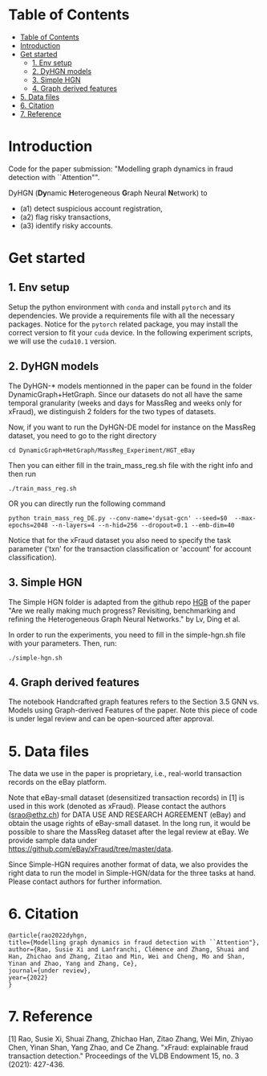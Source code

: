 # Table of Contents
- [Table of Contents](#table-of-contents)
- [Introduction](#introduction)
- [Get started](#get-started)
  - [1. Env setup](#1-env-setup)
  - [2. DyHGN models](#2-dyhgn-models)
  - [3. Simple HGN](#3-simple-hgn)
  - [4. Graph derived features](#4-graph-derived-features)
- [5. Data files](#5-data-files)
- [6. Citation](#6-citation)
- [7. Reference](#7-reference)


# Introduction
Code for the paper submission: "Modelling graph dynamics in fraud detection with ``Attention"".

DyHGN (**Dy**namic **H**eterogeneous **G**raph Neural **N**etwork) to 
- (a1) detect suspicious account registration, 
- (a2) flag risky transactions,  
- (a3) identify risky accounts.

# Get started
## 1. Env setup
Setup the python environment with `conda` and install `pytorch` and its dependencies. We provide a requirements file with all the necessary packages. Notice for the `pytorch` related package, you may install the correct version to fit your `cuda` device. In the following experiment scripts, we will use the `cuda10.1` version.

## 2. DyHGN models
The DyHGN-* models mentionned in the paper can be found in the folder DynamicGraph+HetGraph. Since our datasets do not all have the same temporal granularity (weeks and days for MassReg and weeks only for xFraud), we distinguish 2 folders for the two types of datasets.

Now, if you want to run the DyHGN-DE model for instance on the MassReg dataset, you need to go to the right directory

```
cd DynamicGraph+HetGraph/MassReg_Experiment/HGT_eBay
```
Then you can either fill in the train_mass_reg.sh file with the right info and then run
```
./train_mass_reg.sh
```
OR you can directly run the following command
```
python train_mass_reg_DE.py --conv-name='dysat-gcn' --seed=$0  --max-epochs=2048 --n-layers=4 --n-hid=256 --dropout=0.1 --emb-dim=40
```

Notice that for the xFraud dataset you also need to specify the task parameter ('txn' for the transaction classification or 'account' for account classification).

## 3. Simple HGN

The Simple HGN folder is adapted from the github repo [HGB](https://github.com/THUDM/HGB) of the paper "Are we really making much progress? Revisiting, benchmarking and refining the Heterogeneous Graph Neural Networks." by Lv, Ding et al.

In order to run the experiments, you need to fill in the simple-hgn.sh file with your parameters. Then, run:
```
./simple-hgn.sh
```

## 4. Graph derived features
The notebook Handcrafted graph features refers to the Section 3.5 GNN vs. Models using Graph-derived Features of the paper.
Note this piece of code is under legal review and can be open-sourced after approval.


# 5. Data files

The data we use in the paper is proprietary, i.e., real-world transaction records on the eBay platform.

Note that eBay-small dataset (desensitized transaction records) in [1] is used in this work (denoted as xFraud). Please contact the authors (srao@ethz.ch) for DATA USE AND RESEARCH AGREEMENT (eBay) and obtain the usage rights of eBay-small dataset. In the long run, it would be possible to share the MassReg dataset after the legal review at eBay. We provide sample data under https://github.com/eBay/xFraud/tree/master/data. 

Since Simple-HGN requires another format of data, we also provides the right data to run the model in Simple-HGN/data for the three tasks at hand. Please contact authors for further information.

# 6. Citation
```text
@article{rao2022dyhgn,
title={Modelling graph dynamics in fraud detection with ``Attention"},
author={Rao, Susie Xi and Lanfranchi, Clémence and Zhang, Shuai and Han, Zhichao and Zhang, Zitao and Min, Wei and Cheng, Mo and Shan, Yinan and Zhao, Yang and Zhang, Ce},
journal={under review},
year={2022}
}
```
# 7. Reference
[1] Rao, Susie Xi, Shuai Zhang, Zhichao Han, Zitao Zhang, Wei Min, Zhiyao Chen, Yinan Shan, Yang Zhao, and Ce Zhang. "xFraud: explainable fraud transaction detection." Proceedings of the VLDB Endowment 15, no. 3 (2021): 427-436.

